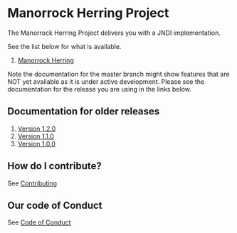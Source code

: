 
# Manorrock Herring Project

The Manorrock Herring Project delivers you with a JNDI implementation.

See the list below for what is available.

1. [Manorrock Herring](herring/README.md)

Note the documentation for the master branch might show features that are NOT 
yet available as it is under active development. Please see the documentation
for the release you are using in the links below.

## Documentation for older releases

1. [Version 1.2.0](https://github.com/manorrock/herring/tree/v1.2.0)
2. [Version 1.1.0](https://github.com/manorrock/herring/tree/v1.1.0)
3. [Version 1.0.0](https://github.com/manorrock/herring/tree/v1.0.0)

## How do I contribute?

See [Contributing](CONTRIBUTING.md)

## Our code of Conduct

See [Code of Conduct](CODE_OF_CONDUCT.md)
